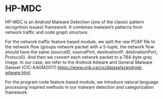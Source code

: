 # HP-MDC
HP-MDC is an Android Malware Detection (one of the classic pattern recognition issues) framework. It combines malware’s patterns from network traffic and code graph structure.

For the network traffic feature based module, we split the raw PCAP file to the network flow (groups network packet with a 5-tuple, the network flow should have the same (sourceID, sourcePort, destinationIP, destinationPort, Protocol)). And then we convert each network packet to a 784-byte gray image.  In our case, we refer to the Android Adware and General Malware Dataset (CIC-AAGM2017) https://www.unb.ca/cic/datasets/android-adware.html.

For the program code feature based module, we introduce natural language processing inspired methods in our malware detection and categorization framework.
